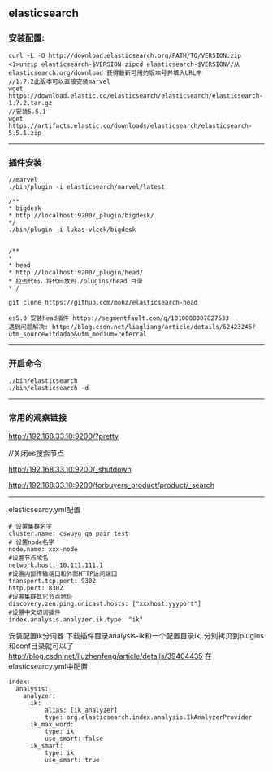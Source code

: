 ## elasticsearch
### 安装配置:
```shell
curl -L -O http://download.elasticsearch.org/PATH/TO/VERSION.zip <1>unzip elasticsearch-$VERSION.zipcd elasticsearch-$VERSION//从 elasticsearch.org/download 获得最新可用的版本号并填入URL中
//1.7.2此版本可以直接安装marvel
wget https://download.elastic.co/elasticsearch/elasticsearch/elasticsearch-1.7.2.tar.gz
//安装5.5.1
wget https://artifacts.elastic.co/downloads/elasticsearch/elasticsearch-5.5.1.zip
```

------------

### 插件安装
```shell
//marvel
./bin/plugin -i elasticsearch/marvel/latest

/**
* bigdesk
* http://localhost:9200/_plugin/bigdesk/
*/
./bin/plugin -i lukas-vlcek/bigdesk


/**
*
* head
* http://localhost:9200/_plugin/head/
* 拉去代码，将代码放到./plugins/head 目录
* /

git clone https://github.com/mobz/elasticsearch-head

es5.0 安装head插件 https://segmentfault.com/q/1010000007827533
遇到问题解决: http://blog.csdn.net/liagliang/article/details/62423245?utm_source=itdadao&utm_medium=referral

```

------------

### 开启命令
```shell
./bin/elasticsearch
./bin/elasticsearch -d
```

------------

### 常用的观察链接
http://192.168.33.10:9200/?pretty

//关闭es搜索节点

http://192.168.33.10:9200/_shutdown

http://192.168.33.10:9200/forbuyers_product/product/_search

------------------
elasticsearcy.yml配置
```shell
# 设置集群名字
cluster.name: cswuyg_qa_pair_test
# 设置node名字
node.name: xxx-node
#设置节点域名
network.host: 10.111.111.1
#设置内部传输端口和外部HTTP访问端口
transport.tcp.port: 9302
http.port: 8302
#设置集群其它节点地址
discovery.zen.ping.unicast.hosts: ["xxxhost:yyyport"]
#设置中文切词插件
index.analysis.analyzer.ik.type: "ik"
```

安装配置ik分词器
下载插件目录analysis-ik和一个配置目录ik, 分别拷贝到plugins和conf目录就可以了
http://blog.csdn.net/liuzhenfeng/article/details/39404435
在 elasticsearcy.yml中配置
```shell
index:
  analysis:
    analyzer:
      ik:
          alias: [ik_analyzer]
          type: org.elasticsearch.index.analysis.IkAnalyzerProvider
      ik_max_word:
          type: ik
          use_smart: false
      ik_smart:
          type: ik
          use_smart: true
```
